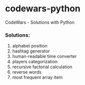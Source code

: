 # codewars-python
CodeWars - Solutions with Python

### Solutions:
1) alphabet position
2) hashtag generator
3) human-readable time converter
4) players categorization
5) recursive factorial calculation
6) reverse words
7) most frequent array item

